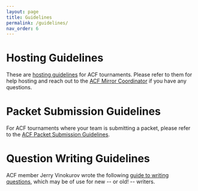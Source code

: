```yaml
---
layout: page
title: Guidelines
permalink: /guidelines/
nav_order: 6
---
```


# Hosting Guidelines
These are [hosting guidelines](https://acf-quizbowl.com/documents/hosting-guidelines/) for ACF tournaments. Please refer to them for help hosting and reach out to the [ACF Mirror Coordinator](mailto:hosting@acf-quizbowl.com) if you have any questions.

# Packet Submission Guidelines
For ACF tournaments where your team is submitting a packet, please refer to the [ACF Packet Submission Guidelines](https://acf-quizbowl.com/tournaments/packet-submission-guidelines/).

# Question Writing Guidelines
ACF member Jerry Vinokurov wrote the following [guide to writing questions](https://acf-quizbowl.com/documents/question-writing-guidelines/), which may be of use for new -- or old! -- writers.